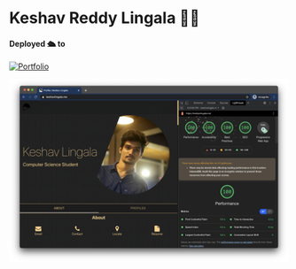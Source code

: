 # Keshav Reddy Lingala 👨‍💻

#### Deployed 🛳 to
[![Portfolio](https://img.shields.io/badge/open-keshavlingala-gold)](https://keshavlingala.me)

![Lighthouse Audits](audits.png)